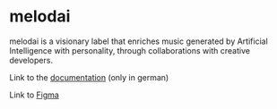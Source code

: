 # melodai
melodai is a visionary label that enriches music generated by Artificial Intelligence with personality, through collaborations with creative developers.

Link to the [documentation](https://github.com/ecestnrkl/melodai/blob/main/melodai_compressed.pdf) (only in german)

Link to [Figma](https://www.figma.com/file/KeBRFdeOba3tL7st48vMXd/FuturesOfMusic_Melodai-(Community)?type=design&node-id=0%3A1&mode=design&t=HTHlItEEhX170V3h-1)

